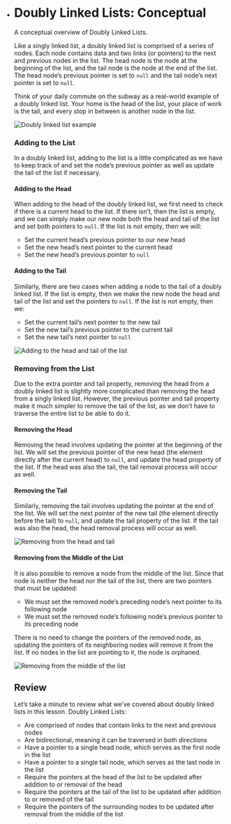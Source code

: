 - # Doubly Linked Lists: Conceptual

  A conceptual overview of Doubly Linked Lists.

  Like a singly linked list, a doubly linked list is comprised of a series of nodes. Each node contains data and two links (or pointers) to the next and previous nodes in the list. The head node is the node at the beginning of the list, and the tail node is the node at the end of the list. The head node’s previous pointer is set to `null` and the tail node’s next pointer is set to `null`.

  Think of your daily commute on the subway as a real-world example of a doubly linked list. Your home is the head of the list, your place of work is the tail, and every stop in between is another node in the list.

  ![Doubly linked list example](https://static-assets.codecademy.com/Courses/CS102-Data-Structures-And-Algorithms/DoublyLinkedLists/CS102_DLLExample_2_M8.svg)

  ### Adding to the List

  In a doubly linked list, adding to the list is a little complicated as we have to keep track of and set the node’s previous pointer as well as update the tail of the list if necessary.

  #### Adding to the Head

  When adding to the head of the doubly linked list, we first need to check if there is a current head to the list. If there isn’t, then the list is empty, and we can simply make our new node both the head and tail of the list and set both pointers to `null`. If the list is not empty, then we will:

  - Set the current head’s previous pointer to our new head
  - Set the new head’s next pointer to the current head
  - Set the new head’s previous pointer to `null`

  #### Adding to the Tail

  Similarly, there are two cases when adding a node to the tail of a doubly linked list. If the list is empty, then we make the new node the head and tail of the list and set the pointers to `null`. If the list is not empty, then we:

  - Set the current tail’s next pointer to the new tail
  - Set the new tail’s previous pointer to the current tail
  - Set the new tail’s next pointer to `null`

  ![Adding to the head and tail of the list](https://static-assets.codecademy.com/Courses/CS102-Data-Structures-And-Algorithms/DoublyLinkedLists/CS102_AddingHeadTail2_2_M9.svg)

  ### Removing from the List

  Due to the extra pointer and tail property, removing the head from a doubly linked list is slightly more complicated than removing the head from a singly linked list. However, the previous pointer and tail property make it much simpler to remove the tail of the list, as we don’t have to traverse the entire list to be able to do it.

  #### Removing the Head

  Removing the head involves updating the pointer at the beginning of the list. We will set the previous pointer of the new head (the element directly after the current head) to `null`, and update the head property of the list. If the head was also the tail, the tail removal process will occur as well.

  #### Removing the Tail

  Similarly, removing the tail involves updating the pointer at the end of the list. We will set the next pointer of the new tail (the element directly before the tail) to `null`, and update the tail property of the list. If the tail was also the head, the head removal process will occur as well.

  ![Removing from the head and tail](https://static-assets.codecademy.com/Courses/CS102-Data-Structures-And-Algorithms/DoublyLinkedLists/CS102_RemovingHeadTail2_1_M10%20(2).svg)

  #### Removing from the Middle of the List

  It is also possible to remove a node from the middle of the list. Since that node is neither the head nor the tail of the list, there are two pointers that must be updated:

  - We must set the removed node’s preceding node’s next pointer to its following node
  - We must set the removed node’s following node’s previous pointer to its preceding node

  There is no need to change the pointers of the removed node, as updating the pointers of its neighboring nodes will remove it from the list. If no nodes in the list are pointing to it, the node is orphaned.

  ![Removing from the middle of the list](https://static-assets.codecademy.com/Courses/CS102-Data-Structures-And-Algorithms/DoublyLinkedLists/CS102_RemovingTheMiddle2_1_M11%20(2).svg)

  ## Review

  Let’s take a minute to review what we’ve covered about doubly linked lists in this lesson. Doubly Linked Lists:

  - Are comprised of nodes that contain links to the next and previous nodes
  - Are bidirectional, meaning it can be traversed in both directions
  - Have a pointer to a single head node, which serves as the first node in the list
  - Have a pointer to a single tail node, which serves as the last node in the list
  - Require the pointers at the head of the list to be updated after addition to or removal of the head
  - Require the pointers at the tail of the list to be updated after addition to or removed of the tail
  - Require the pointers of the surrounding nodes to be updated after removal from the middle of the list